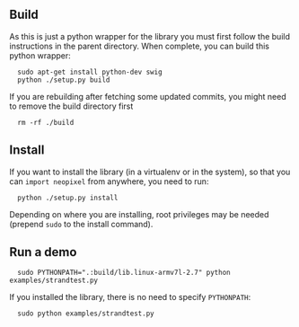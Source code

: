## Build

As this is just a python wrapper for the library you must first follow
the build instructions in the parent directory.
When complete, you can build this python wrapper:
```
  sudo apt-get install python-dev swig
  python ./setup.py build
```


If you are rebuilding after fetching some updated commits, you might need to
remove the build directory first
```
  rm -rf ./build
```

## Install

If you want to install the library (in a virtualenv or in the system), so that you can `import neopixel` from anywhere, you need to run:

```
  python ./setup.py install
```

Depending on where you are installing, root privileges may be needed (prepend `sudo` to the install command).


## Run a demo

```
  sudo PYTHONPATH=".:build/lib.linux-armv7l-2.7" python examples/strandtest.py
```

If you installed the library, there is no need to specify `PYTHONPATH`:

```
  sudo python examples/strandtest.py
```
